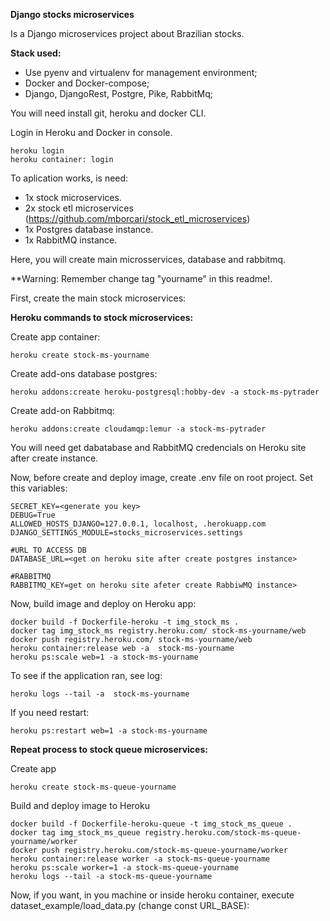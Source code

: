 **Django stocks microservices**

Is a Django microservices project about Brazilian stocks.

**Stack used:**

- Use pyenv and virtualenv for management environment;
- Docker and Docker-compose;
- Django, DjangoRest, Postgre, Pike, RabbitMq;


You will need install git, heroku and docker CLI.

Login in Heroku and Docker in console.

```
heroku login
heroku container: login
```
To aplication works, is need:

- 1x stock microservices.
- 2x stock etl microservices (https://github.com/mborcari/stock_etl_microservices)
- 1x Postgres database instance.
- 1x RabbitMQ instance.

Here, you will create main microsservices, database and rabbitmq. 

**Warning: Remember change tag "yourname" in this readme!.

First, create the main stock microservices:

  **Heroku commands to stock microservices:**
  
  Create app container:
  ```
  heroku create stock-ms-yourname
  ```

  Create add-ons database postgres:
  ```
  heroku addons:create heroku-postgresql:hobby-dev -a stock-ms-pytrader
  ```

  Create add-on Rabbitmq:
  ```
  heroku addons:create cloudamqp:lemur -a stock-ms-pytrader
  ```

  You will need get dabatabase and RabbitMQ credencials on Heroku site after create instance.
  
  Now, before create and deploy image, create .env file on root project. Set this variables:
  
  ```
  SECRET_KEY=<generate you key>
  DEBUG=True
  ALLOWED_HOSTS_DJANGO=127.0.0.1, localhost, .herokuapp.com
  DJANGO_SETTINGS_MODULE=stocks_microservices.settings

  #URL TO ACCESS DB
  DATABASE_URL=<get on heroku site after create postgres instance>

  #RABBITMQ
  RABBITMQ_KEY=get on heroku site afeter create RabbiwMQ instance>
  ```
 
  Now, build image and deploy on Heroku app:
  ```
  docker build -f Dockerfile-heroku -t img_stock_ms .
  docker tag img_stock_ms registry.heroku.com/ stock-ms-yourname/web
  docker push registry.heroku.com/ stock-ms-yourname/web
  heroku container:release web -a  stock-ms-yourname
  heroku ps:scale web=1 -a stock-ms-yourname
  ```

  To see if the application ran, see log:
  ```
  heroku logs --tail -a  stock-ms-yourname
  ```
  
  If you need restart:
  ```
  heroku ps:restart web=1 -a stock-ms-yourname
  ```

**Repeat process to stock queue microservices:**

  Create app
  ```
  heroku create stock-ms-queue-yourname
  ```

  Build and deploy image to Heroku
  ```
  docker build -f Dockerfile-heroku-queue -t img_stock_ms_queue .
  docker tag img_stock_ms_queue registry.heroku.com/stock-ms-queue-yourname/worker
  docker push registry.heroku.com/stock-ms-queue-yourname/worker
  heroku container:release worker -a stock-ms-queue-yourname
  heroku ps:scale worker=1 -a stock-ms-queue-yourname
  heroku logs --tail -a stock-ms-queue-yourname
  ```


Now, if you want, in you machine or inside heroku container, execute dataset_example/load_data.py (change const URL_BASE):
